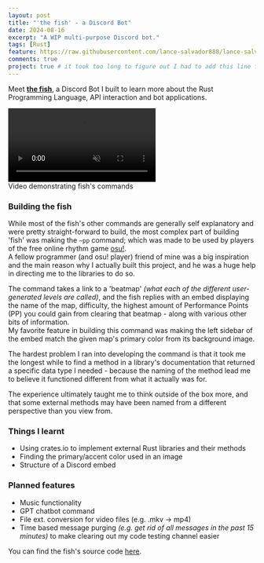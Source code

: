 ```yaml
---
layout: post
title: "'the fish' - a Discord Bot"
date: 2024-08-16
excerpt: "A WIP multi-purpose Discord bot."
tags: [Rust]
feature: https://raw.githubusercontent.com/lance-salvador888/lance-salvador888.github.io/master/assets/img/fish%20bg.jpg
comments: true 
project: true # it took too long to figure out I had to add this line for the post to show up in Projects 
--- 
```


<!-- gif of running hi command to fishbot - put "fish" subtitle under the picture -->
Meet <b>[the fish](https://github.com/lance-salvador888/the-fish)</b>, a Discord Bot I built to learn more about the Rust Programming Language, API interaction and bot applications.
<div class="cropper">
<video id="fish-video" playsinline autoplay loop muted>
    <source src="https://github.com/user-attachments/assets/3df534a9-f3d1-4005-908c-7fddde1d0932" type="video/mp4">
</video>
</div>
<figcaption>Video demonstrating fish's commands</figcaption>

### Building the fish
While most of the fish's other commands are generally self explanatory and were pretty straight-forward to build, the most complex part of building 'fish' was making the `~pp` command; which was made to be used by players of the free online rhythm game [osu!](https://osu.ppy.sh/). <br>A fellow programmer (and osu! player) friend of mine was a big inspiration and the main reason why I actually built this project, and he was a huge help in directing me to the libraries to do so.

The command takes a link to a 'beatmap' <i>(what each of the different user-generated levels are called)</i>, and the fish replies with an embed displaying the name of the map, difficulty, the highest amount of Performance Points (PP) you could gain from clearing that beatmap - along with various other bits of information. <br> My favorite feature in building this command was making the left sidebar of the embed match the given map's primary color from its background image. 

The hardest problem I ran into developing the command is that it took me the longest while to find a method in a library's documentation that returned a specific data type I needed - because the naming of the method lead me to believe it functioned different from what it actually was for. 

The experience ultimately taught me to think outside of the box more, and that some external methods may have been named from a different perspective than you view from.

### Things I learnt
- Using crates.io to implement external Rust libraries and their methods
- Finding the primary/accent color used in an image
- Structure of a Discord embed

### Planned features
- Music functionality 
- GPT chatbot command
- File ext. conversion for video files (e.g. .mkv -> mp4)
- Time based message purging <i>(e.g. get rid of all messages in the past 15 minutes)</i> to make clearing out my code testing channel easier


You can find the fish's source code [here](https://github.com/lance-salvador888/the-fish). 

